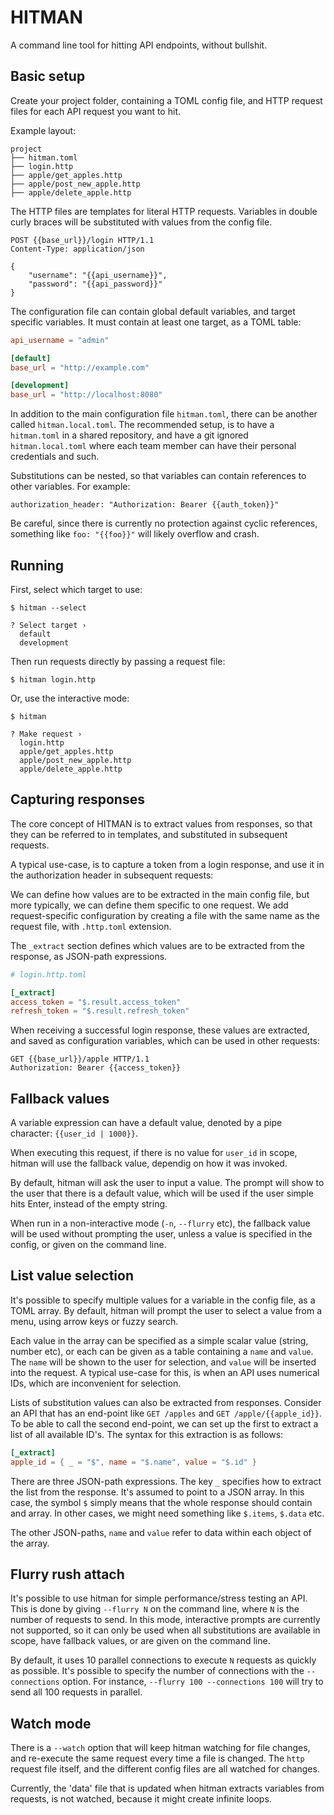 # HITMAN

A command line tool for hitting API endpoints, without bullshit.

## Basic setup

Create your project folder, containing a TOML config file, and HTTP request files
for each API request you want to hit.

Example layout:

```
project
├── hitman.toml
├── login.http
├── apple/get_apples.http
├── apple/post_new_apple.http
├── apple/delete_apple.http
```

The HTTP files are templates for literal HTTP requests. Variables in double
curly braces will be substituted with values from the config file.

```
POST {{base_url}}/login HTTP/1.1
Content-Type: application/json

{
    "username": "{{api_username}}",
    "password": "{{api_password}}"
}
```

The configuration file can contain global default variables, and target
specific variables. It must contain at least one target, as a TOML table:

```toml
api_username = "admin"

[default]
base_url = "http://example.com"

[development]
base_url = "http://localhost:8080"
```

In addition to the main configuration file `hitman.toml`, there can be another
called `hitman.local.toml`. The recommended setup, is to have a `hitman.toml`
in a shared repository, and have a git ignored `hitman.local.toml` where each
team member can have their personal credentials and such.

Substitutions can be nested, so that variables can contain references to other
variables. For example:

```
authorization_header: "Authorization: Bearer {{auth_token}}"
```

Be careful, since there is currently no protection against cyclic references,
something like `foo: "{{foo}}"` will likely overflow and crash.

## Running

First, select which target to use:

```
$ hitman --select

? Select target ›
  default
  development
```

Then run requests directly by passing a request file:

```
$ hitman login.http
```

Or, use the interactive mode:

```
$ hitman

? Make request ›
  login.http
  apple/get_apples.http
  apple/post_new_apple.http
  apple/delete_apple.http
```

## Capturing responses

The core concept of HITMAN is to extract values from responses, so that they
can be referred to in templates, and substituted in subsequent requests.

A typical use-case, is to capture a token from a login response, and use it
in the authorization header in subsequent requests:

We can define how values are to be extracted in the main config file, but more
typically, we can define them specific to one request. We add request-specific
configuration by creating a file with the same name as the request file, with
`.http.toml` extension.

The `_extract` section defines which values are to be extracted from the
response, as JSON-path expressions.

```toml
# login.http.toml

[_extract]
access_token = "$.result.access_token"
refresh_token = "$.result.refresh_token"
```

When receiving a successful login response, these values are extracted, and
saved as configuration variables, which can be used in other requests:

```
GET {{base_url}}/apple HTTP/1.1
Authorization: Bearer {{access_token}}
```

## Fallback values

A variable expression can have a default value, denoted by a pipe character:
`{{user_id | 1000}}`.

When executing this request, if there is no value for `user_id` in scope,
hitman will use the fallback value, dependig on how it was invoked.

By default, hitman will ask the user to input a value. The prompt will show to
the user that there is a default value, which will be used if the user simple
hits Enter, instead of the empty string.

When run in a non-interactive mode (`-n`, `--flurry` etc), the fallback value
will be used without prompting the user, unless a value is specified in the
config, or given on the command line.

## List value selection

It's possible to specify multiple values for a variable in the config file, as
a TOML array. By default, hitman will prompt the user to select a value from a
menu, using arrow keys or fuzzy search.

Each value in the array can be specified as a simple scalar value (string,
number etc), or each can be given as a table containing a `name` and `value`.
The `name` will be shown to the user for selection, and `value` will be
inserted into the request. A typical use-case for this, is when an API uses
numerical IDs, which are inconvenient for selection.

Lists of substitution values can also be extracted from responses. Consider an
API that has an end-point like `GET /apples` and `GET /apple/{{apple_id}}`. To
be able to call the second end-point, we can set up the first to extract a list
of all available ID's. The syntax for this extraction is as follows:

```toml
[_extract]
apple_id = { _ = "$", name = "$.name", value = "$.id" }
```

There are three JSON-path expressions. The key `_` specifies how to extract the
list from the response. It's assumed to point to a JSON array. In this case,
the symbol `$` simply means that the whole response should contain and array.
In other cases, we might need something like `$.items`, `$.data` etc.

The other JSON-paths, `name` and `value` refer to data within each object of
the array.

## Flurry rush attach

It's possible to use hitman for simple performance/stress testing an API. This
is done by giving `--flurry N` on the command line, where `N` is the number of
requests to send. In this mode, interactive prompts are currently not
supported, so it can only be used when all substitutions are available in
scope, have fallback values, or are given on the command line.

By default, it uses 10 parallel connections to execute `N` requests as quickly
as possible. It's possible to specify the number of connections with the
`--connections` option. For instance, `--flurry 100 --connections 100` will try
to send all 100 requests in parallel.

## Watch mode

There is a `--watch` option that will keep hitman watching for file changes,
and re-execute the same request every time a file is changed. The `http`
request file itself, and the different config files are all watched for
changes.

Currently, the 'data' file that is updated when hitman extracts variables from
requests, is not watched, because it might create infinite loops.
